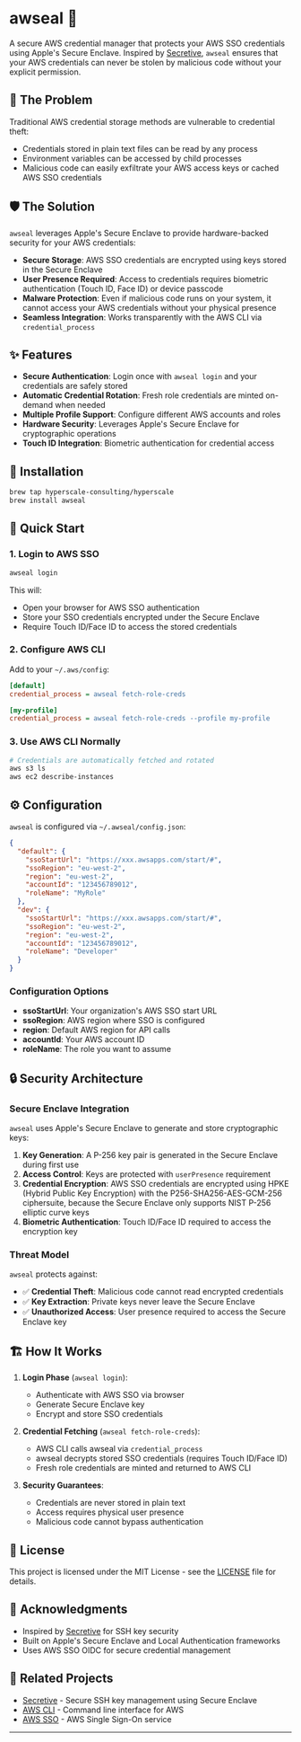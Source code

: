 # awseal 🔐

A secure AWS credential manager that protects your AWS SSO credentials using Apple's Secure Enclave. Inspired by [Secretive](https://github.com/maxgoedjen/secretive), `awseal` ensures that your AWS credentials can never be stolen by malicious code without your explicit permission.

## 🚨 The Problem

Traditional AWS credential storage methods are vulnerable to credential theft:

- Credentials stored in plain text files can be read by any process
- Environment variables can be accessed by child processes
- Malicious code can easily exfiltrate your AWS access keys or cached AWS SSO credentials

## 🛡️ The Solution

`awseal` leverages Apple's Secure Enclave to provide hardware-backed security for your AWS credentials:

- **Secure Storage**: AWS SSO credentials are encrypted using keys stored in the Secure Enclave
- **User Presence Required**: Access to credentials requires biometric authentication (Touch ID, Face ID) or device passcode
- **Malware Protection**: Even if malicious code runs on your system, it cannot access your AWS credentials without your physical presence
- **Seamless Integration**: Works transparently with the AWS CLI via `credential_process`

## ✨ Features

- **Secure Authentication**: Login once with `awseal login` and your credentials are safely stored
- **Automatic Credential Rotation**: Fresh role credentials are minted on-demand when needed
- **Multiple Profile Support**: Configure different AWS accounts and roles
- **Hardware Security**: Leverages Apple's Secure Enclave for cryptographic operations
- **Touch ID Integration**: Biometric authentication for credential access

## 🚀 Installation

```bash
brew tap hyperscale-consulting/hyperscale
brew install awseal
```

## 📖 Quick Start

### 1. Login to AWS SSO

```bash
awseal login
```

This will:

- Open your browser for AWS SSO authentication
- Store your SSO credentials encrypted under the Secure Enclave
- Require Touch ID/Face ID to access the stored credentials

### 2. Configure AWS CLI

Add to your `~/.aws/config`:

```ini
[default]
credential_process = awseal fetch-role-creds

[my-profile]
credential_process = awseal fetch-role-creds --profile my-profile
```

### 3. Use AWS CLI Normally

```bash
# Credentials are automatically fetched and rotated
aws s3 ls
aws ec2 describe-instances
```

## ⚙️ Configuration

`awseal` is configured via `~/.awseal/config.json`:

```json
{
  "default": {
    "ssoStartUrl": "https://xxx.awsapps.com/start/#",
    "ssoRegion": "eu-west-2",
    "region": "eu-west-2",
    "accountId": "123456789012",
    "roleName": "MyRole"
  },
  "dev": {
    "ssoStartUrl": "https://xxx.awsapps.com/start/#",
    "ssoRegion": "eu-west-2",
    "region": "eu-west-2",
    "accountId": "123456789012",
    "roleName": "Developer"
  }
}
```

### Configuration Options

- **ssoStartUrl**: Your organization's AWS SSO start URL
- **ssoRegion**: AWS region where SSO is configured
- **region**: Default AWS region for API calls
- **accountId**: Your AWS account ID
- **roleName**: The role you want to assume

## 🔒 Security Architecture

### Secure Enclave Integration

`awseal` uses Apple's Secure Enclave to generate and store cryptographic keys:

1. **Key Generation**: A P-256 key pair is generated in the Secure Enclave during first use
2. **Access Control**: Keys are protected with `userPresence` requirement
3. **Credential Encryption**: AWS SSO credentials are encrypted using HPKE (Hybrid Public Key Encryption) with the P256-SHA256-AES-GCM-256 ciphersuite, because the Secure Enclave only supports NIST P-256 elliptic curve keys
4. **Biometric Authentication**: Touch ID/Face ID required to access the encryption key

### Threat Model

`awseal` protects against:

- ✅ **Credential Theft**: Malicious code cannot read encrypted credentials
- ✅ **Key Extraction**: Private keys never leave the Secure Enclave
- ✅ **Unauthorized Access**: User presence required to access the Secure Enclave key

## 🏗️ How It Works

1. **Login Phase** (`awseal login`):
   - Authenticate with AWS SSO via browser
   - Generate Secure Enclave key
   - Encrypt and store SSO credentials

2. **Credential Fetching** (`awseal fetch-role-creds`):
   - AWS CLI calls awseal via `credential_process`
   - awseal decrypts stored SSO credentials (requires Touch ID/Face ID)
   - Fresh role credentials are minted and returned to AWS CLI

3. **Security Guarantees**:
   - Credentials are never stored in plain text
   - Access requires physical user presence
   - Malicious code cannot bypass authentication

## 📄 License

This project is licensed under the MIT License - see the [LICENSE](LICENSE) file for details.

## 🙏 Acknowledgments

- Inspired by [Secretive](https://github.com/maxgoedjen/secretive) for SSH key security
- Built on Apple's Secure Enclave and Local Authentication frameworks
- Uses AWS SSO OIDC for secure credential management

## 🔗 Related Projects

- [Secretive](https://github.com/maxgoedjen/secretive) - Secure SSH key management using Secure Enclave
- [AWS CLI](https://aws.amazon.com/cli/) - Command line interface for AWS
- [AWS SSO](https://aws.amazon.com/single-sign-on/) - AWS Single Sign-On service

---
